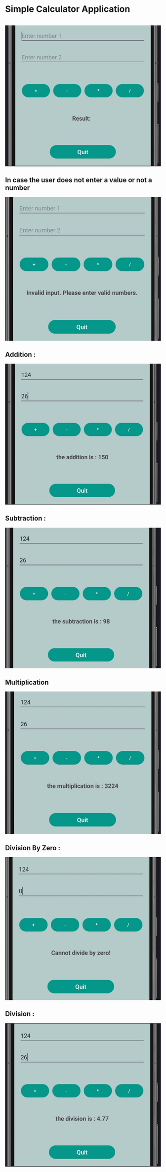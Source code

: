 # Simple Calculator Application
<br>
<img src ="https://github.com/ismailastighfar/Java-Android-Projects/blob/master/TP-Android/captures/ex3-1.jpg"/>
<br>
<h2> In case the user does not enter a value or not a number</h2>
<img src ="https://github.com/ismailastighfar/Java-Android-Projects/blob/master/TP-Android/captures/ex3-2.jpg"/>
<br>
<h2>Addition : </h2>
<img src ="https://github.com/ismailastighfar/Java-Android-Projects/blob/master/TP-Android/captures/ex3-3.jpg"/>
<br>
<h2>Subtraction : </h2>
<img src ="https://github.com/ismailastighfar/Java-Android-Projects/blob/master/TP-Android/captures/ex3-4.jpg"/>
<br>
<h2>Multiplication</h2>
<img src ="https://github.com/ismailastighfar/Java-Android-Projects/blob/master/TP-Android/captures/ex3-5.jpg"/>
<br>
<h2>Division By Zero : </h2>
<img src ="https://github.com/ismailastighfar/Java-Android-Projects/blob/master/TP-Android/captures/ex3-7.jpg"/>
<br>
<h2>Division : </h2>
<img src ="https://github.com/ismailastighfar/Java-Android-Projects/blob/master/TP-Android/captures/ex3-6.jpg"/>
